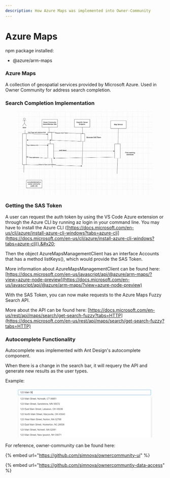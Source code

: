 ```yaml
---
description: How Azure Maps was implemented into Owner-Community
---
```


# Azure Maps

npm package installed:

* @azure/arm-maps

### Azure Maps

A collection of geospatial services provided by Microsoft Azure. Used in Owner Community for address search completion.&#x20;



### Search Completion Implementation

<figure><img src="../.gitbook/assets/image (3) (1).png" alt=""><figcaption></figcaption></figure>

### Getting the SAS Token

A user can request the auth token by using the VS Code Azure extension or through the Azure CLI by running az login in your command line. You may have to install the Azure CLI ([https://docs.microsoft.com/en-us/cli/azure/install-azure-cli-windows?tabs=azure-cli](https://docs.microsoft.com/en-us/cli/azure/install-azure-cli-windows?tabs=azure-cli)).&#x20;

Then the object AzureMapsManagementClient has an interface Accounts that has a method listKeys(), which would provide the SAS Token.&#x20;

More information about AzureMapsManagementClient can be found here: [https://docs.microsoft.com/en-us/javascript/api/@azure/arm-maps/?view=azure-node-preview](https://docs.microsoft.com/en-us/javascript/api/@azure/arm-maps/?view=azure-node-preview)

With the SAS Token, you can now make requests to the Azure Maps Fuzzy Search API.

More about the API can be found here: [https://docs.microsoft.com/en-us/rest/api/maps/search/get-search-fuzzy?tabs=HTTP](https://docs.microsoft.com/en-us/rest/api/maps/search/get-search-fuzzy?tabs=HTTP)

### Autocomplete Functionality

Autocomplete was implemented with Ant Design's autocomplete component.&#x20;

When there is a change in the search bar, it will requery the API and generate new results as the user types.

Example:

<figure><img src="../.gitbook/assets/image (1).png" alt=""><figcaption></figcaption></figure>

For reference, owner-community can be found here:

{% embed url="https://github.com/simnova/ownercommunity-ui" %}

{% embed url="https://github.com/simnova/ownercommuntiy-data-access" %}
